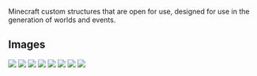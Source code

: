 Minecraft custom structures that are open for use, designed for use in the generation of worlds and events.

Images
----
![](https://i.imgur.com/hB8sZOT.jpg)
![](https://i.imgur.com/Rso5rox.jpg)
![](https://i.imgur.com/GgUQtBF.jpg)
![](https://i.imgur.com/X3hWiCA.jpg)
![](https://i.imgur.com/udZAJ6a.jpg)
![](https://i.imgur.com/6B4GZPv.jpg)
![](https://i.imgur.com/8yDBe42.jpg)
![](https://i.imgur.com/z6tYlNN.jpg)
